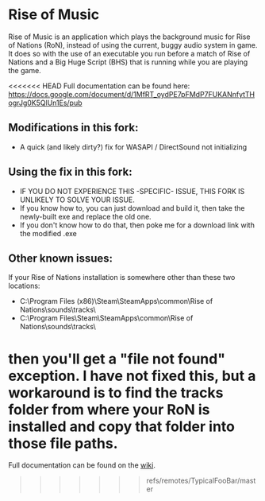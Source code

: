 # Rise of Music
Rise of Music is an application which plays the background music for Rise of Nations (RoN), instead of using the current, buggy audio system in game. It does so with the use of an executable you run before a match of Rise of Nations and a Big Huge Script (BHS) that is running while you are playing the game.

<<<<<<< HEAD
Full documentation can be found here: https://docs.google.com/document/d/1MfRT_oydPE7pFMdP7FUKANnfytTHogrJg0K5QlUn1Es/pub

## Modifications in this fork:
* A quick (and likely dirty?) fix for WASAPI / DirectSound not initializing

## Using the fix in this fork:
* IF YOU DO NOT EXPERIENCE THIS -SPECIFIC- ISSUE, THIS FORK IS UNLIKELY TO SOLVE YOUR ISSUE.
* If you know how to, you can just download and build it, then take the newly-built exe and replace the old one.
* If you don't know how to do that, then poke me for a download link with the modified .exe

## Other known issues:
If your Rise of Nations installation is somewhere other than these two locations:
* C:\Program Files (x86)\Steam\SteamApps\common\Rise of Nations\sounds\tracks\
* C:\Program Files\Steam\SteamApps\common\Rise of Nations\sounds\tracks\


then you'll get a "file not found" exception. I have not fixed this, but a workaround is to find the tracks folder from where your RoN is installed and copy that folder into those file paths.
=======
Full documentation can be found on the [wiki](https://github.com/TypicalFooBar/Rise_of_Music/wiki).
>>>>>>> refs/remotes/TypicalFooBar/master
